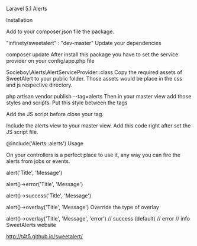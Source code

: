 Laravel 5.1 Alerts

Installation

Add to your composer.json file the package.

"infinety/sweetalert" : "dev-master"
Update your dependencies

composer update
After install this package you have to set the service provider on your config/app.php file

Socieboy\Alerts\AlertServiceProvider::class
Copy the required assets of SweetAlert to your public folder. Those assets would be place in the css and js respective directory.

php artisan vendor:publish --tag=alerts
Then in your master view add those styles and scripts. Put this style between the <head> </head> tags

<link rel="stylesheet" type="text/css" href="css/sweetalert.css">
Add the JS script before close your </body> tag.

<script src="js/sweetalert.js"></script>
Include the alerts view to your master view. Add this code right after set the JS script file.

@include('Alerts::alerts')
Usage

On your controllers is a perfect place to use it, any way you can fire the alerts from jobs or events.

alert('Title', 'Message')

alert()->error('Title', 'Message')

alert()->success('Title', 'Message')

alert()->overlay('Title', 'Message')
Override the type of overlay

alert()->overlay('Title', 'Message', 'error')
// success (default)
// error
// info
SweetAlerts website

http://t4t5.github.io/sweetalert/